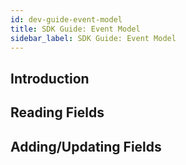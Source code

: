 ```yaml
---
id: dev-guide-event-model
title: SDK Guide: Event Model
sidebar_label: SDK Guide: Event Model
---
```


## Introduction


## Reading Fields


## Adding/Updating Fields